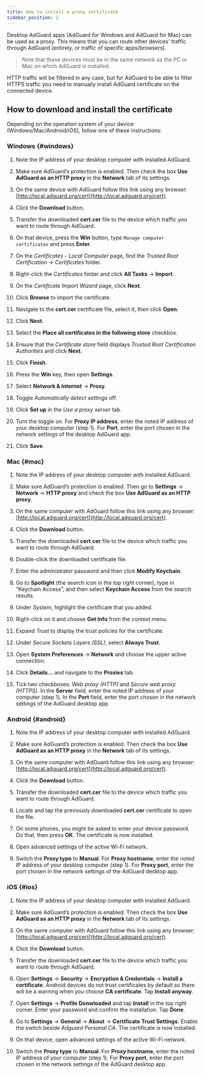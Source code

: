```yaml
---
title: How to install a proxy certificate
sidebar_position: 2
---
```


Desktop AdGuard apps (AdGuard for Windows and AdGuard for Mac) can be used as a proxy. This means that you can route other devices' traffic through AdGuard (entirely, or traffic of specific apps/browsers).

> Note that these devices must be in the same network as the PC or Mac on which AdGuard is installed.

HTTP traffic will be filtered in any case, but for AdGuard to be able to filter HTTPS traffic you need to manually install AdGuard certificate on the connected device.

## How to download and install the certificate

Depending on the operation system of your device (Windows/Mac/Android/iOS), follow one of these instructions:

### Windows {#windows}

1. Note the IP address of your desktop computer with installed AdGuard.

2. Make sure AdGuard’s protection is enabled. Then check the box **Use AdGuard as an HTTP proxy** in the **Network** tab of its settings.

3. On the same device with AdGuard follow this link using any browser: [http://local.adguard.org/cert](http://local.adguard.org/cert).

4. Click the **Download** button.

5. Transfer the downloaded **cert.cer** file to the device which traffic you want to route through AdGuard.

6. On that device, press the **Win** button, type `Manage computer certificates` and press **Enter**.

7. On the *Certificates - Local Computer* page, find the *Trusted Root Certification* → *Certificates* folder.

8. Right-click the *Certificates* folder and click **All Tasks** → **Import**.

9. On the *Certificate Import Wizard* page, click **Next**.

10. Click **Browse** to import the certificate.

11. Navigate to the **cert.cer** certificate file, select it, then click **Open**.

12. Click **Next**.

13. Select the **Place all certificates in the following store** checkbox.

14. Ensure that the *Certificate store* field displays *Trusted Root Certification Authorities* and click **Next**.

15. Click **Finish**.

16. Press the **Win** key, then open **Settings**.

17. Select **Network & Internet** → **Proxy**.

18. Toggle *Automatically detect settings* off.

19. Click **Set up** in the *Use a proxy server* tab.

20. Turn the toggle on. For **Proxy IP address**, enter the noted IP address of your desktop computer (step 1). For **Port**, enter the port chosen in the network settings of the desktop AdGuard app.

21. Click **Save**.

### Mac {#mac}

1. Note the IP address of your desktop computer with installed AdGuard.

2. Make sure AdGuard’s protection is enabled. Then go to **Settings** → **Network** → **HTTP proxy** and check the box **Use AdGuard as an HTTP proxy**.

3. On the same computer with AdGuard follow this link using any browser: [http://local.adguard.org/cert](http://local.adguard.org/cert).

4. Click the **Download** button.

5. Transfer the downloaded **cert.cer** file to the device which traffic you want to route through AdGuard.

6. Double-click the downloaded certificate file.

7. Enter the administrator password and then click **Modify Keychain**.

8. Go to **Spotlight** (the search icon in the top right corner), type in “Keychain Access”, and then select **Keychain Access** from the search results.

9. Under *System*, highlight the certificate that you added.

10. Right-click on it and choose **Get Info** from the context menu.

11. Expand *Trust* to display the trust policies for the certificate.

12. Under *Secure Sockets Layers (SSL)*, select **Always Trust**.

13. Open **System Preferences** → **Network** and choose the upper active connection.

14. Click **Details...** and navigate to the **Proxies** tab.

15. Tick two checkboxes: *Web proxy (HTTP)* and *Secure web proxy (HTTPS)*. In the **Server** field, enter the noted IP address of your computer (step 1). In the **Port** field, enter the port chosen in the network settings of the AdGuard desktop app.

### Android {#android}

1. Note the IP address of your desktop computer with installed AdGuard.

2. Make sure AdGuard’s protection is enabled. Then check the box **Use AdGuard as an HTTP proxy** in the **Network** tab of its settings.

3. On the same computer with AdGuard follow this link using any browser: [http://local.adguard.org/cert](http://local.adguard.org/cert).

4. Click the **Download** button.

5. Transfer the downloaded **cert.cer** file to the device which traffic you want to route through AdGuard.

6. Locate and tap the previously downloaded **cert.cer** certificate to open the file.

7. On some phones, you might be asked to enter your device password. Do that, then press **OK**. The certificate is now installed.

8. Open advanced settings of the active Wi-Fi network.

9. Switch the **Proxy type** to **Manual**. For **Proxy hostname**, enter the noted IP address of your desktop computer (step 1). For **Proxy port**, enter the port chosen in the network settings of the AdGuard desktop app.

### iOS {#ios}

1. Note the IP address of your desktop computer with installed AdGuard.

2. Make sure AdGuard’s protection is enabled. Then check the box **Use AdGuard as an HTTP proxy** in the **Network** tab of its settings.

3. On the same computer with AdGuard follow this link using any browser: [http://local.adguard.org/cert](http://local.adguard.org/cert).

4. Click the **Download** button.

5. Transfer the downloaded **cert.cer** file to the device which traffic you want to route through AdGuard.

6. Open **Settings** → **Security** → **Encryption & Credentials** → **Install a certificate**. Android devices do not trust certificates by default so there will be a warning when you choose **CA certificate**. Tap **Install anyway**.

7. Open **Settings** → **Profile Donwloaded** and tap **Install** in the top right corner. Enter your password and confirm the installation. Tap **Done**.

8. Go to **Settings** → **General** → **About** → **Certificate Trust Settings**. Enable the switch beside *Adguard Personal CA*. The certificate is now installed.

9. On that device, open advanced settings of the active Wi-Fi network.

10. Switch the **Proxy type** to **Manual**. For **Proxy hostname**, enter the noted IP address of your computer (step 1). For **Proxy port**, enter the port chosen in the network settings of the AdGuard desktop app.
